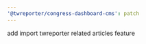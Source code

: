 ```yaml
---
'@twreporter/congress-dashboard-cms': patch
---
```


add import twreporter related articles feature

